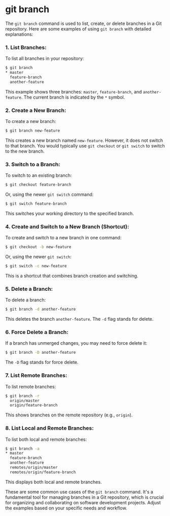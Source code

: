 # git branch

The `git branch` command is used to list, create, or delete branches in a Git repository. Here are some examples of using `git branch` with detailed explanations:

### 1. **List Branches:**

To list all branches in your repository:

```bash
$ git branch
* master
  feature-branch
  another-feature
```

This example shows three branches: `master`, `feature-branch`, and `another-feature`. The current branch is indicated by the `*` symbol.

### 2. **Create a New Branch:**

To create a new branch:

```bash
$ git branch new-feature
```

This creates a new branch named `new-feature`. However, it does not switch to that branch. You would typically use `git checkout` or `git switch` to switch to the new branch.

### 3. **Switch to a Branch:**

To switch to an existing branch:

```bash
$ git checkout feature-branch
```

Or, using the newer `git switch` command:

```bash
$ git switch feature-branch
```

This switches your working directory to the specified branch.

### 4. **Create and Switch to a New Branch (Shortcut):**

To create and switch to a new branch in one command:

```bash
$ git checkout -b new-feature
```

Or, using the newer `git switch`:

```bash
$ git switch -c new-feature
```

This is a shortcut that combines branch creation and switching.

### 5. **Delete a Branch:**

To delete a branch:

```bash
$ git branch -d another-feature
```

This deletes the branch `another-feature`. The `-d` flag stands for delete.

### 6. **Force Delete a Branch:**

If a branch has unmerged changes, you may need to force delete it:

```bash
$ git branch -D another-feature
```

The `-D` flag stands for force delete.

### 7. **List Remote Branches:**

To list remote branches:

```bash
$ git branch -r
  origin/master
  origin/feature-branch
```

This shows branches on the remote repository (e.g., `origin`).

### 8. **List Local and Remote Branches:**

To list both local and remote branches:

```bash
$ git branch -a
* master
  feature-branch
  another-feature
  remotes/origin/master
  remotes/origin/feature-branch
```

This displays both local and remote branches.

These are some common use cases of the `git branch` command. It's a fundamental tool for managing branches in a Git repository, which is crucial for organizing and collaborating on software development projects. Adjust the examples based on your specific needs and workflow.
